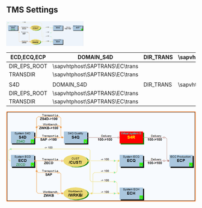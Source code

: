

## TMS Settings



<img src="TMS.assets/image-20210826160009131.png" alt="image-20210826160009131" style="zoom:20%;" />



| ECD,ECQ,ECP  | DOMAIN_S4D                     | DIR_TRANS | \sapvhtphost\SAPTRANS\EC\trans |
| ------------ | ------------------------------ | --------- | ------------------------------ |
| DIR_EPS_ROOT | \sapvhtphost\SAPTRANS\EC\trans |           |                                |
| TRANSDIR     | \sapvhtphost\SAPTRANS\EC\trans |           |                                |
|              |                                |           |                                |
| S4D          | DOMAIN_S4D                     | DIR_TRANS | \sapvhtphost\SAPTRANS\EC\trans |
| DIR_EPS_ROOT | \sapvhtphost\SAPTRANS\EC\trans |           |                                |
| TRANSDIR     | \sapvhtphost\SAPTRANS\EC\trans |           |                                |



![image-20210920193441366](TMS.assets/image-20210920193441366.png)
